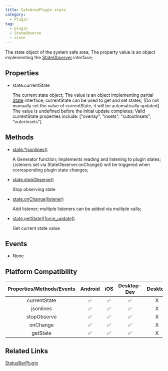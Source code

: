 ```yaml
---
title: SafeAreaPlugin.state
category:
  - Plugin
tag:
  - plugin
  - StateObserve
  - state  
---
```


The state object of the system safe area;
The property value is an object implementing the [StateObserver](../../interface/state-observer/index.md) interface;


## Properties

  - state.currentState

    The current state object; 
    The value is an object implementing partial [State](../../interface/state/index.md) interface;
    currentState can be used to get and set states; [Do not manually set the value of currentState, it will be automatically updated]
    The value is undefined before the initial update completes;
    Valid currentState properties include: 
    ["overlay", "insets", "cutoutInsets", "outerInsets"]
   
## Methods

  - [state.*jsonlines()](../../interface/state-observer/jsonlines.md)

    A Generator function;
    Implements reading and listening to plugin states;
    Listeners set via StateObserver.onChange() will be triggered when corresponding plugin state changes;

  - [state.stopObserve()](../../interface/state-observer/stopObserve.md)  

    Stop observing state

  - [state.onChange(listener)](../../interface/state-observer/onChange.md)

    Add listener; multiple listeners can be added via multiple calls;

  - [state.getState([force_update])](../../interface/state-observer/getState.md)

    Get current state value

## Events

  - None

## Platform Compatibility  

| Properties/Methods/Events | Android | iOS | Desktop-Dev | Desktop |
|:------------:|:-------:|:---:|:-----------:|:-------:|
| currentState | ✅      | ✅  | ✅          | X       |
| jsonlines    | ✅      | ✅  | ✅          | X       |
| stopObserve  | ✅      | ✅  | ✅          | X       |
| onChange     | ✅      | ✅  | ✅          | X       |
| getState     | ✅      | ✅  | ✅          | X       |

## Related Links
[StatusBarPlugin](./index.md)